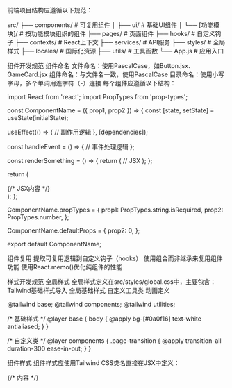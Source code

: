前端项目结构应遵循以下规范：

src/
├── components/       # 可复用组件
│   ├── ui/           # 基础UI组件
│   └── [功能模块]/   # 按功能模块组织的组件
├── pages/            # 页面组件
├── hooks/            # 自定义钩子
├── contexts/         # React上下文
├── services/         # API服务
├── styles/           # 全局样式
├── locales/          # 国际化资源
├── utils/            # 工具函数
└── App.js            # 应用入口

组件开发规范
组件命名
文件命名：使用PascalCase，如Button.jsx、GameCard.jsx
组件命名：与文件名一致，使用PascalCase
目录命名：使用小写字母，多个单词用连字符（-）连接
每个组件应遵循以下结构：

import React from 'react';
import PropTypes from 'prop-types';

const ComponentName = ({ prop1, prop2 }) => {
  const [state, setState] = useState(initialState);
  
  useEffect(() => {
    // 副作用逻辑
  }, [dependencies]);
  
  const handleEvent = () => {
    // 事件处理逻辑
  };
  
  const renderSomething = () => {
    return (
      // JSX
    );
  };
  
  return (
    <div className="component-class">
      {/* JSX内容 */}
    </div>
  );
};

ComponentName.propTypes = {
  prop1: PropTypes.string.isRequired,
  prop2: PropTypes.number,
};

ComponentName.defaultProps = {
  prop2: 0,
};

export default ComponentName;

组件复用
提取可复用逻辑到自定义钩子（hooks）
使用组合而非继承来复用组件功能
使用React.memo()优化纯组件的性能


样式开发规范
全局样式
全局样式定义在src/styles/global.css中，主要包含：
Tailwind基础样式导入
全局基础样式
自定义工具类
动画定义

@tailwind base;
@tailwind components;
@tailwind utilities;

/* 基础样式 */
@layer base {
  body {
    @apply bg-[#0a0f16] text-white antialiased;
  }
}

/* 自定义类 */
@layer components {
  .page-transition {
    @apply transition-all duration-300 ease-in-out;
  }
}

组件样式
组件样式应使用Tailwind CSS类名直接在JSX中定义：

<div className="bg-[#0a0f16] text-gray-200 p-4 rounded-lg shadow-md">
  {/* 内容 */}
</div>
